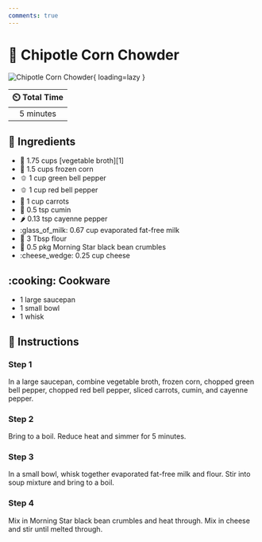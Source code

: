 ```yaml
---
comments: true
---
```

# :corn: Chipotle Corn Chowder

![Chipotle Corn Chowder](../assets/images/chipotle-corn-chowder.jpg){ loading=lazy }

| :timer_clock: Total Time |
|:-----------------------: |
| 5 minutes |

## :salt: Ingredients

- :stew: 1.75 cups [vegetable broth][1]
- :corn: 1.5 cups frozen corn
- :bell_pepper: 1 cup green bell pepper
- :bell_pepper: 1 cup red bell pepper
- :carrot: 1 cup carrots
- :herb: 0.5 tsp cumin
- :hot_pepper: 0.13 tsp cayenne pepper
- :glass_of_milk: 0.67 cup evaporated fat-free milk
- :ear_of_rice: 3 Tbsp flour
- :hamburger: 0.5 pkg Morning Star black bean crumbles
- :cheese_wedge: 0.25 cup cheese

## :cooking: Cookware

- 1 large saucepan
- 1 small bowl
- 1 whisk

## :pencil: Instructions

### Step 1

In a large saucepan, combine vegetable broth, frozen corn, chopped green bell pepper, chopped red bell pepper, sliced
carrots, cumin, and cayenne pepper.

### Step 2

Bring to a boil. Reduce heat and simmer for 5 minutes.

### Step 3

In a small bowl, whisk together evaporated fat-free milk and flour. Stir into soup mixture and bring to a boil.

### Step 4

Mix in Morning Star black bean crumbles and heat through. Mix in cheese and stir until melted through.

